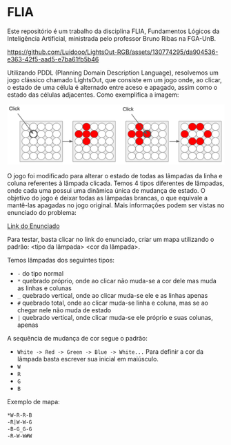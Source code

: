 # FLIA

Este repositório é um trabalho da disciplina FLIA, Fundamentos Lógicos da Inteligência Artificial, ministrada pelo professor Bruno Ribas na FGA-UnB.

https://github.com/Luidooo/LightsOut-RGB/assets/130774295/da904536-e363-42f5-aad5-e7ba61fb5b46

Utilizando PDDL (Planning Domain Description Language), resolvemos um jogo clássico chamado LightsOut, que consiste em um jogo onde, ao clicar, o estado de uma célula é alternado entre aceso e apagado, assim como o estado das células adjacentes. Como exemplifica a imagem:

![Exemplo do jogo LightsOut](./images/lightsOutExemple.png)


O jogo foi modificado para alterar o estado de todas as lâmpadas da linha e coluna referentes à lâmpada clicada. Temos 4 tipos diferentes de lâmpadas, onde cada uma possui uma dinâmica única de mudança de estado. O objetivo do jogo é deixar todas as lâmpadas brancas, o que equivale a mantê-las apagadas no jogo original. Mais informações podem ser vistas no enunciado do problema:

[Link do Enunciado](https://moj.naquadah.com.br/cgi-bin/score.sh/bcr-FLIA-2024_1-lightsoutrgb)

Para testar, basta clicar no link do enunciado, criar um mapa utilizando o padrão: <tipo da lâmpada> <cor da lâmpada>.

Temos lâmpadas dos seguintes tipos:

- `-` do tipo normal
- `*` quebrado próprio, onde ao clicar não muda-se a cor dele mas muda as linhas e colunas
- `_` quebrado vertical, onde ao clicar muda-se ele e as linhas apenas
- `#` quebrado total, onde ao clicar muda-se linha e coluna, mas se ao chegar nele não muda de estado
- `|` quebrado vertical, onde clicar muda-se ele próprio e suas colunas, apenas 

A sequência de mudança de cor segue o padrão: 
- `White -> Red -> Green -> Blue -> White...` 
Para definir a cor da lâmpada basta escrever sua inicial em maiúsculo. 
- `W`
- `R`
- `G`
- `B`

Exemplo de mapa:
```
*W-R-R-B
-R|W-W-G
-B-G_G-G
-R-W-W#W
```
